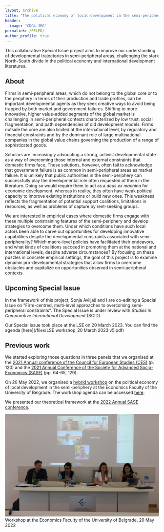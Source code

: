 ```yaml
---
layout: archive
title: "The political economy of local development in the semi-periphery"
header: 
  image: "CDG4.JPG"
permalink: /PELED/
author_profile: true
---
```


This collaborative Special Issue project aims to improve our understanding of developmental trajectories in semi-peripheral areas, challenging the stark North-South divide in the political economy and international development literatures. 

## About

Firms in semi-peripheral areas, which do not belong to the global core or to the periphery in terms of their production and trade profiles, can be important developmental agents as they seek creative ways to avoid being trapped by both market and government failures. Shifting to more innovative, higher value-added segments of the global market is challenging in semi-peripheral contexts characterized by low trust, social fragmentation, and path dependencies of old development models. Firms outside the core are also limited at the international level, by regulatory and financial constraints and by the dominant role of large multinational companies in the global value chains governing the production of a range of sophisticated goods. 

Scholars are increasingly advocating a strong, activist developmental state as a way of overcoming those internal and external constraints that domestic firms face. These solutions, however, often fail to acknowledge that government failure is as common in semi-peripheral areas as market failure. It is unlikely that public authorities in the semi-periphery can successfully play the developmental role often requested of them in the literature. Doing so would require them to act as a *deus ex machina* for economic development, whereas in reality, they often have weak political capacity to improve existing institutions or build new ones. This weakness reflects the fragmentation of potential support coalitions, limitations in resources, as well as problems of capture by rent-seeking groups.

We are interested in empirical cases where domestic firms engage with these multiple constraining features of the semi-periphery and develop strategies to overcome them. Under which conditions have such local actors been able to carve out opportunities for developing innovative capabilities despite the developmental constraints associated with semi-peripherality? Which macro-level policies have facilitated their endeavors, and what kinds of coalitions succeed in promoting them at the national and international levels, despite adverse circumstances? By focusing on these puzzles in concrete empirical settings, the goal of this project is to examine dynamic pro-developmental strategies that allow firms to overcome obstacles and capitalize on opportunities observed in semi-peripheral contexts.

## Upcoming Special Issue

In the framework of this project, Sonja Avlijaš and I are co-editing a Special Issue on "Firm-centred, multi-level approaches to overcoming semi-peripheral constraints". The Special Issue is under review with *Studies in Comparative International Development* (SCID).

Our Special Issue took place at the LSE on 20 March 2023. You can find the agenda [here](/files/LSE workshop_20 March 2023 v5.pdf)

## Previous work 

We started exploring those questions in three panels that we organised at the [2021 Annual conference of the Council for European Studies (CES)](https://councilforeuropeanstudies.org/wp-content/uploads/2021/12/CES-Final-Conference-Program-2021.pdf) (p. 120) and the [2021 Annual Conference of the Society for Advanced Socio-Economics (SASE)](http://sase.org/wp-content/uploads/2021/07/SASE-Virtual-Meeting-2021-Program.pdf) (pp. 64-65, 129).

On 20 May 2022, we organised a [hybrid workshop](http://www.ekof.bg.ac.rs/scientific-activities/projects/international-projects/horizon-2020/workshop/?lang=en&fbclid=IwAR3sbTDef716lXUriIDgBHG_3BfyiUvEu3doG4Qn-3OaFE91QERj0mmLNx4) on the political economy of local development in the semi-periphery at the Economics Faculty of the University of Belgrade. The workshop agenda can be accessed [here](http://www.ekof.bg.ac.rs/scientific-activities/projects/international-projects/horizon-2020/workshop-agenda/?lang=en&mlang=lat&fbclid=IwAR3uWyiCj08AUbkVw3O8Iw3FPivFvNlxt39rgTpk3mboFawfEdo3WAyGt4g).

We presented our theoretical framework at the [2022 Annual SASE conference](http://sase.org/wp-content/uploads/2022/07/SASE-Amsterdam-Program-2022.pdf).

![](/images/Belgrade.JPG) 
Workshop at the Economics Faculty of the University of Belgrade, 20 May 2022